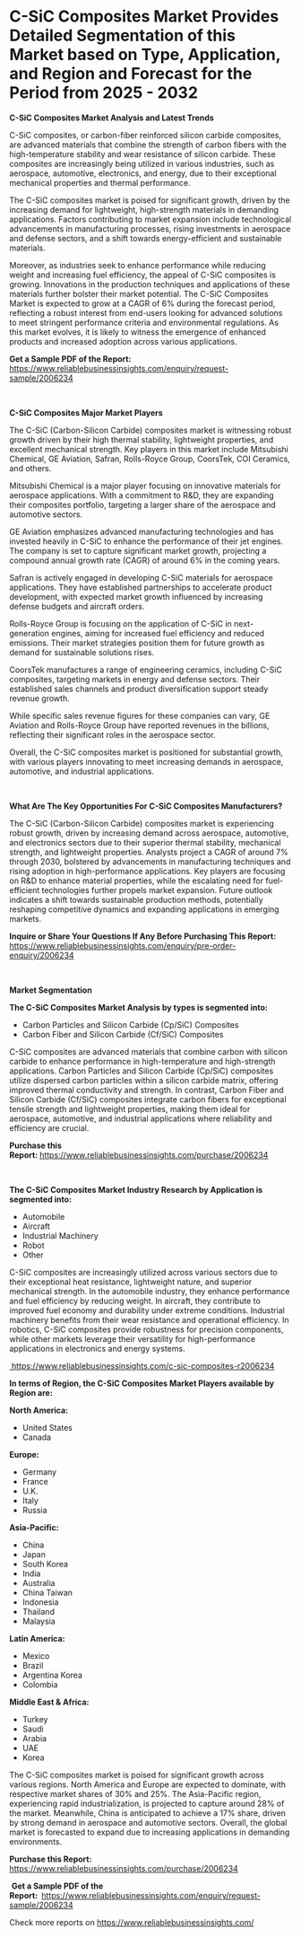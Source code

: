 <p><h1>C-SiC Composites Market Provides Detailed Segmentation of this Market based on Type, Application, and Region and Forecast for the Period from 2025 - 2032</h1></p><p><strong>C-SiC Composites Market Analysis and Latest Trends</strong></p>
<p><p>C-SiC composites, or carbon-fiber reinforced silicon carbide composites, are advanced materials that combine the strength of carbon fibers with the high-temperature stability and wear resistance of silicon carbide. These composites are increasingly being utilized in various industries, such as aerospace, automotive, electronics, and energy, due to their exceptional mechanical properties and thermal performance.</p><p>The C-SiC composites market is poised for significant growth, driven by the increasing demand for lightweight, high-strength materials in demanding applications. Factors contributing to market expansion include technological advancements in manufacturing processes, rising investments in aerospace and defense sectors, and a shift towards energy-efficient and sustainable materials.</p><p>Moreover, as industries seek to enhance performance while reducing weight and increasing fuel efficiency, the appeal of C-SiC composites is growing. Innovations in the production techniques and applications of these materials further bolster their market potential. The C-SiC Composites Market is expected to grow at a CAGR of 6% during the forecast period, reflecting a robust interest from end-users looking for advanced solutions to meet stringent performance criteria and environmental regulations. As this market evolves, it is likely to witness the emergence of enhanced products and increased adoption across various applications.</p></p>
<p><strong>Get a Sample PDF of the Report:&nbsp;</strong> <a href="https://www.reliablebusinessinsights.com/enquiry/request-sample/2006234?utm_campaign=101&utm_medium=2&utm_source=Github&utm_content=ia&utm_term=05022025&utm_id=c-sic-composites">https://www.reliablebusinessinsights.com/enquiry/request-sample/2006234</a></p>
<p>&nbsp;</p>
<p><strong>C-SiC Composites Major Market Players</strong></p>
<p><p>The C-SiC (Carbon-Silicon Carbide) composites market is witnessing robust growth driven by their high thermal stability, lightweight properties, and excellent mechanical strength. Key players in this market include Mitsubishi Chemical, GE Aviation, Safran, Rolls-Royce Group, CoorsTek, COI Ceramics, and others.</p><p>Mitsubishi Chemical is a major player focusing on innovative materials for aerospace applications. With a commitment to R&D, they are expanding their composites portfolio, targeting a larger share of the aerospace and automotive sectors.</p><p>GE Aviation emphasizes advanced manufacturing technologies and has invested heavily in C-SiC to enhance the performance of their jet engines. The company is set to capture significant market growth, projecting a compound annual growth rate (CAGR) of around 6% in the coming years.</p><p>Safran is actively engaged in developing C-SiC materials for aerospace applications. They have established partnerships to accelerate product development, with expected market growth influenced by increasing defense budgets and aircraft orders.</p><p>Rolls-Royce Group is focusing on the application of C-SiC in next-generation engines, aiming for increased fuel efficiency and reduced emissions. Their market strategies position them for future growth as demand for sustainable solutions rises.</p><p>CoorsTek manufactures a range of engineering ceramics, including C-SiC composites, targeting markets in energy and defense sectors. Their established sales channels and product diversification support steady revenue growth.</p><p>While specific sales revenue figures for these companies can vary, GE Aviation and Rolls-Royce Group have reported revenues in the billions, reflecting their significant roles in the aerospace sector.</p><p>Overall, the C-SiC composites market is positioned for substantial growth, with various players innovating to meet increasing demands in aerospace, automotive, and industrial applications.</p></p>
<p>&nbsp;</p>
<p><strong>What Are The Key Opportunities For C-SiC Composites Manufacturers?</strong></p>
<p><p>The C-SiC (Carbon-Silicon Carbide) composites market is experiencing robust growth, driven by increasing demand across aerospace, automotive, and electronics sectors due to their superior thermal stability, mechanical strength, and lightweight properties. Analysts project a CAGR of around 7% through 2030, bolstered by advancements in manufacturing techniques and rising adoption in high-performance applications. Key players are focusing on R&D to enhance material properties, while the escalating need for fuel-efficient technologies further propels market expansion. Future outlook indicates a shift towards sustainable production methods, potentially reshaping competitive dynamics and expanding applications in emerging markets.</p></p>
<p><strong>Inquire or Share Your Questions If Any Before Purchasing This Report:</strong> <a href="https://www.reliablebusinessinsights.com/enquiry/pre-order-enquiry/2006234?utm_campaign=101&utm_medium=2&utm_source=Github&utm_content=ia&utm_term=05022025&utm_id=c-sic-composites">https://www.reliablebusinessinsights.com/enquiry/pre-order-enquiry/2006234</a></p>
<p>&nbsp;</p>
<p><strong>Market Segmentation</strong></p>
<p><strong>The C-SiC Composites Market Analysis by types is segmented into:</strong></p>
<p><ul><li>Carbon Particles and Silicon Carbide (Cp/SiC) Composites</li><li>Carbon Fiber and Silicon Carbide (Cf/SiC) Composites</li></ul></p>
<p><p>C-SiC composites are advanced materials that combine carbon with silicon carbide to enhance performance in high-temperature and high-strength applications. Carbon Particles and Silicon Carbide (Cp/SiC) composites utilize dispersed carbon particles within a silicon carbide matrix, offering improved thermal conductivity and strength. In contrast, Carbon Fiber and Silicon Carbide (Cf/SiC) composites integrate carbon fibers for exceptional tensile strength and lightweight properties, making them ideal for aerospace, automotive, and industrial applications where reliability and efficiency are crucial.</p></p>
<p><strong>Purchase this Report:&nbsp;</strong><a href="https://www.reliablebusinessinsights.com/purchase/2006234?utm_campaign=101&utm_medium=2&utm_source=Github&utm_content=ia&utm_term=05022025&utm_id=c-sic-composites">https://www.reliablebusinessinsights.com/purchase/2006234</a></p>
<p>&nbsp;</p>
<p><strong>The C-SiC Composites Market Industry Research by Application is segmented into:</strong></p>
<p><ul><li>Automobile</li><li>Aircraft</li><li>Industrial Machinery</li><li>Robot</li><li>Other</li></ul></p>
<p><p>C-SiC composites are increasingly utilized across various sectors due to their exceptional heat resistance, lightweight nature, and superior mechanical strength. In the automobile industry, they enhance performance and fuel efficiency by reducing weight. In aircraft, they contribute to improved fuel economy and durability under extreme conditions. Industrial machinery benefits from their wear resistance and operational efficiency. In robotics, C-SiC composites provide robustness for precision components, while other markets leverage their versatility for high-performance applications in electronics and energy systems.</p></p>
<p><a href="https://www.reliablebusinessinsights.com/c-sic-composites-r2006234?utm_campaign=101&utm_medium=2&utm_source=Github&utm_content=ia&utm_term=05022025&utm_id=c-sic-composites">&nbsp;https://www.reliablebusinessinsights.com/c-sic-composites-r2006234</a></p>
<p><strong>In terms of Region, the C-SiC Composites Market Players available by Region are:</strong></p>
<p>
    <p> <strong> North America: </strong>
        <ul>
            <li>United States</li>
            <li>Canada</li>
        </ul>
        </p> 
    <p> <strong> Europe: </strong>
        <ul>
            <li>Germany</li>
            <li>France</li>
            <li>U.K.</li>
            <li>Italy</li>
            <li>Russia</li>
        </ul>
        </p> 
    <p> <strong> Asia-Pacific: </strong>
        <ul>
            <li>China</li>
            <li>Japan</li>
            <li>South Korea</li>
            <li>India</li>
            <li>Australia</li>
            <li>China Taiwan</li>
            <li>Indonesia</li>
            <li>Thailand</li>
            <li>Malaysia</li>
        </ul>
        </p> 
    <p> <strong> Latin America: </strong>
        <ul>
            <li>Mexico</li>
            <li>Brazil</li>
            <li>Argentina Korea</li>
            <li>Colombia</li>
        </ul>
        </p> 
    <p> <strong> Middle East & Africa: </strong>
        <ul>
            <li>Turkey</li>
            <li>Saudi</li>
            <li>Arabia</li>
            <li>UAE</li>
            <li>Korea</li>
        </ul>
    </p>
    </p>
<p><p>The C-SiC composites market is poised for significant growth across various regions. North America and Europe are expected to dominate, with respective market shares of 30% and 25%. The Asia-Pacific region, experiencing rapid industrialization, is projected to capture around 28% of the market. Meanwhile, China is anticipated to achieve a 17% share, driven by strong demand in aerospace and automotive sectors. Overall, the global market is forecasted to expand due to increasing applications in demanding environments.</p></p>
<p><strong>Purchase this Report: </strong><a href="https://www.reliablebusinessinsights.com/purchase/2006234?utm_campaign=101&utm_medium=2&utm_source=Github&utm_content=ia&utm_term=05022025&utm_id=c-sic-composites">https://www.reliablebusinessinsights.com/purchase/2006234</a></p>
<p>&nbsp;<strong>Get a Sample PDF of the Report:&nbsp;&nbsp;</strong><a href="https://www.reliablebusinessinsights.com/enquiry/request-sample/2006234?utm_campaign=101&utm_medium=2&utm_source=Github&utm_content=ia&utm_term=05022025&utm_id=c-sic-composites">https://www.reliablebusinessinsights.com/enquiry/request-sample/2006234</a></p>
<p><strong></strong></p>
<p>Check more reports on <a href="https://www.reliablebusinessinsights.com/?utm_campaign=101&utm_medium=2&utm_source=Github&utm_content=ia&utm_term=05022025&utm_id=c-sic-composites">https://www.reliablebusinessinsights.com/</a></p>
